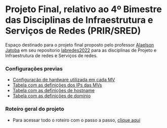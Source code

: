 # Projeto Final, relativo ao 4º Bimestre das Disciplinas de Infraestrutura e Serviços de Redes (PRIR/SRED)

Espaço destinado para o projeto final proposto pelo professor [Alaelson Jatoba](https://github.com/alaelson) em seu repositorio [labredes2022](https://github.com/alaelson/labredes2022) para as disciplinas de Projeto e Infraestrutura de redes e Serviços de redes.

### Configurações previas
- [Configuração de hardware utilizada em cada MV]()
- [Tabela com as definições dos IPs das MVs]()
- [Tabela com as definições de hostname]()
- [Tabela com as definições de domínio]()

### Roteiro geral do projeto
- Para acessar todo o roteiro com o passo a passo, [clique aqui]()

